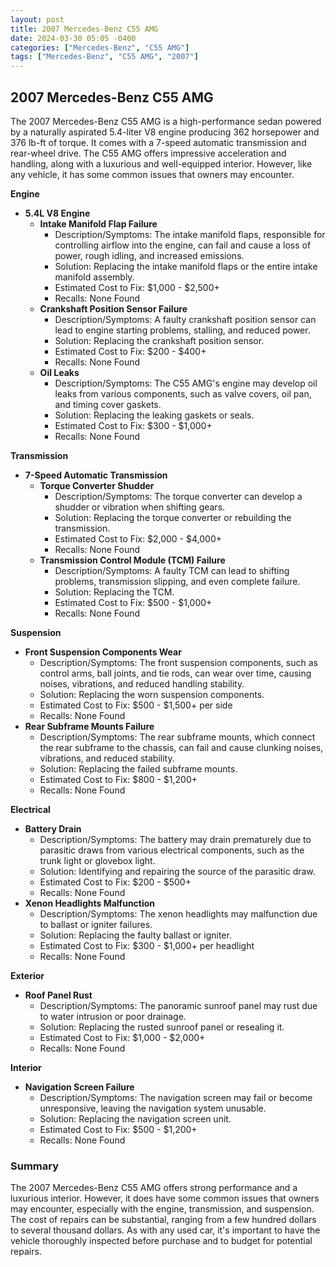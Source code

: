 ```yaml
---
layout: post
title: 2007 Mercedes-Benz C55 AMG
date: 2024-03-30 05:05 -0400
categories: ["Mercedes-Benz", "C55 AMG"]
tags: ["Mercedes-Benz", "C55 AMG", "2007"]
---
```

## 2007 Mercedes-Benz C55 AMG

The 2007 Mercedes-Benz C55 AMG is a high-performance sedan powered by a naturally aspirated 5.4-liter V8 engine producing 362 horsepower and 376 lb-ft of torque. It comes with a 7-speed automatic transmission and rear-wheel drive. The C55 AMG offers impressive acceleration and handling, along with a luxurious and well-equipped interior. However, like any vehicle, it has some common issues that owners may encounter.

**Engine**

* **5.4L V8 Engine**
    * **Intake Manifold Flap Failure**
        * Description/Symptoms: The intake manifold flaps, responsible for controlling airflow into the engine, can fail and cause a loss of power, rough idling, and increased emissions.
        * Solution: Replacing the intake manifold flaps or the entire intake manifold assembly.
        * Estimated Cost to Fix: $1,000 - $2,500+
        * Recalls: None Found
    * **Crankshaft Position Sensor Failure**
        * Description/Symptoms: A faulty crankshaft position sensor can lead to engine starting problems, stalling, and reduced power.
        * Solution: Replacing the crankshaft position sensor.
        * Estimated Cost to Fix: $200 - $400+
        * Recalls: None Found
    * **Oil Leaks**
        * Description/Symptoms: The C55 AMG's engine may develop oil leaks from various components, such as valve covers, oil pan, and timing cover gaskets.
        * Solution: Replacing the leaking gaskets or seals.
        * Estimated Cost to Fix: $300 - $1,000+
        * Recalls: None Found

**Transmission**

* **7-Speed Automatic Transmission**
    * **Torque Converter Shudder**
        * Description/Symptoms: The torque converter can develop a shudder or vibration when shifting gears.
        * Solution: Replacing the torque converter or rebuilding the transmission.
        * Estimated Cost to Fix: $2,000 - $4,000+
        * Recalls: None Found
    * **Transmission Control Module (TCM) Failure**
        * Description/Symptoms: A faulty TCM can lead to shifting problems, transmission slipping, and even complete failure.
        * Solution: Replacing the TCM.
        * Estimated Cost to Fix: $500 - $1,000+
        * Recalls: None Found

**Suspension**

* **Front Suspension Components Wear**
    * Description/Symptoms: The front suspension components, such as control arms, ball joints, and tie rods, can wear over time, causing noises, vibrations, and reduced handling stability.
    * Solution: Replacing the worn suspension components.
    * Estimated Cost to Fix: $500 - $1,500+ per side
    * Recalls: None Found
* **Rear Subframe Mounts Failure**
    * Description/Symptoms: The rear subframe mounts, which connect the rear subframe to the chassis, can fail and cause clunking noises, vibrations, and reduced stability.
    * Solution: Replacing the failed subframe mounts.
    * Estimated Cost to Fix: $800 - $1,200+
    * Recalls: None Found

**Electrical**

* **Battery Drain**
    * Description/Symptoms: The battery may drain prematurely due to parasitic draws from various electrical components, such as the trunk light or glovebox light.
    * Solution: Identifying and repairing the source of the parasitic draw.
    * Estimated Cost to Fix: $200 - $500+
    * Recalls: None Found
* **Xenon Headlights Malfunction**
    * Description/Symptoms: The xenon headlights may malfunction due to ballast or igniter failures.
    * Solution: Replacing the faulty ballast or igniter.
    * Estimated Cost to Fix: $300 - $1,000+ per headlight
    * Recalls: None Found

**Exterior**

* **Roof Panel Rust**
    * Description/Symptoms: The panoramic sunroof panel may rust due to water intrusion or poor drainage.
    * Solution: Replacing the rusted sunroof panel or resealing it.
    * Estimated Cost to Fix: $1,000 - $2,000+
    * Recalls: None Found

**Interior**

* **Navigation Screen Failure**
    * Description/Symptoms: The navigation screen may fail or become unresponsive, leaving the navigation system unusable.
    * Solution: Replacing the navigation screen unit.
    * Estimated Cost to Fix: $500 - $1,200+
    * Recalls: None Found

### Summary

The 2007 Mercedes-Benz C55 AMG offers strong performance and a luxurious interior. However, it does have some common issues that owners may encounter, especially with the engine, transmission, and suspension. The cost of repairs can be substantial, ranging from a few hundred dollars to several thousand dollars. As with any used car, it's important to have the vehicle thoroughly inspected before purchase and to budget for potential repairs.
